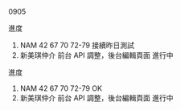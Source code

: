 0905

進度

1. NAM 42 67 70 72-79 接續昨日測試
2. 新美琪仲介 前台 API 調整，後台編輯頁面 進行中


進度

1. NAM 42 67 70 72-79 OK
2. 新美琪仲介 前台 API 調整，後台編輯頁面 進行中
